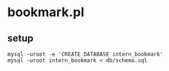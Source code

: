 bookmark.pl
===========

setup
-----

	mysql -uroot -e 'CREATE DATABASE intern_bookmark'
    mysql -uroot intern_bookmark < db/schema.sql

